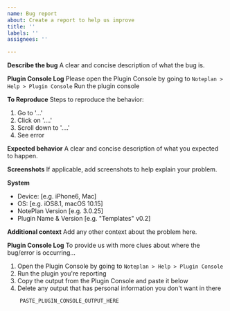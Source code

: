 ```yaml
---
name: Bug report
about: Create a report to help us improve
title: ''
labels: ''
assignees: ''

---
```


**Describe the bug**
A clear and concise description of what the bug is.

**Plugin Console Log**
Please open the Plugin Console by going to `Noteplan > Help > Plugin Console`
Run the plugin console

**To Reproduce**
Steps to reproduce the behavior:
1. Go to '...'
2. Click on '....'
3. Scroll down to '....'
4. See error

**Expected behavior**
A clear and concise description of what you expected to happen.

**Screenshots**
If applicable, add screenshots to help explain your problem.

**System**
 - Device: [e.g. iPhone6, Mac]
 - OS: [e.g. iOS8.1, macOS 10.15]
 - NotePlan Version [e.g. 3.0.25]
 - Plugin Name & Version [e.g. "Templates" v0.2]

**Additional context**
Add any other context about the problem here.

**Plugin Console Log**
To provide us with more clues about where the bug/error is occurring...
1. Open the Plugin Console by going to `Noteplan > Help > Plugin Console`
1. Run the plugin you're reporting
1. Copy the output from the Plugin Console and paste it below
1. Delete any output that has personal information you don't want in there
```javascript
    PASTE_PLUGIN_CONSOLE_OUTPUT_HERE
```